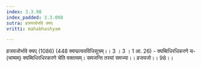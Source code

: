 ```yaml
---
index: 3.3.98
index_padded: 3.3.098
sutra: व्रजयजोर्भावे क्यप्‌
vritti: mahabhashyam

---
```

 व्रजयजोर्भावे क्यप् (1086) (448 क्यप्प्रत्ययविधिसूत्रम्।। 3 । 3 । 1 आ. 26) - क्यब्विधिरधिकरणे च- (भाष्यम्) क्यब्विधिरधिरकरणे चेति वक्तव्यम्। समजन्ति तस्यां समज्या।। व्रजयजो।। 98।। 